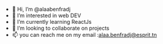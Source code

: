 - 👋 Hi, I’m @alaabenfradj
- 👀 I’m interested in web DEV
- 🌱 I’m currently learning ReactJs
- 💞️ I’m looking to collaborate on projects 
- 📫 you can reach me on my email :alaa.benfradj@esprit.tn

<!---
alaabenfradj/alaabenfradj is a ✨ special ✨ repository because its `README.md` (this file) appears on your GitHub profile.
You can click the Preview link to take a look at your changes.
--->
